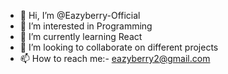 - 👋 Hi, I’m @Eazyberry-Official
- 👀 I’m interested in Programming
- 🌱 I’m currently learning React
- 💞️ I’m looking to collaborate on different projects
- 📫 How to reach me:- eazyberry2@gmail.com

<!---
Eazyberry-Official/Eazyberry-Official is a ✨ special ✨ repository because its `README.md` (this file) appears on your GitHub profile.
You can click the Preview link to take a look at your changes.
--->
